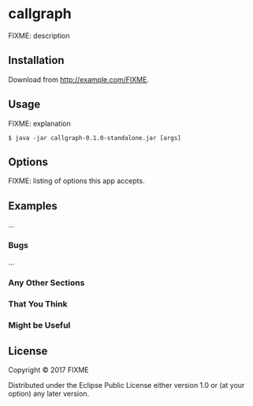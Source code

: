 # callgraph

FIXME: description

## Installation

Download from http://example.com/FIXME.

## Usage

FIXME: explanation

    $ java -jar callgraph-0.1.0-standalone.jar [args]

## Options

FIXME: listing of options this app accepts.

## Examples

...

### Bugs

...

### Any Other Sections
### That You Think
### Might be Useful

## License

Copyright © 2017 FIXME

Distributed under the Eclipse Public License either version 1.0 or (at
your option) any later version.
